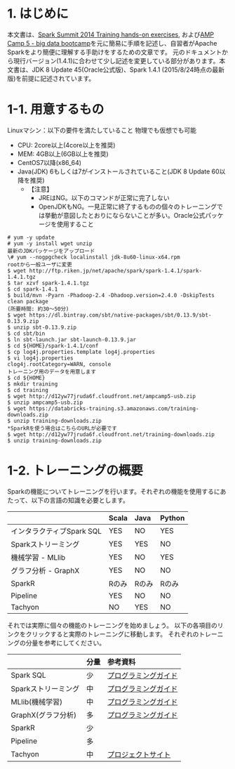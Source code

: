 # 1. はじめに


本文書は、[Spark Summit 2014 Training hands-on exercises](https://databricks-training.s3.amazonaws.com/index.html), および[AMP Camp 5 - big data bootcamp](http://ampcamp.berkeley.edu/5/)を元に簡易に手順を記述し、自習者がApache Sparkをより簡便に理解する手助けをするための文章です。
元のドキュメントから現行バージョン(1.4.1)に合わせて少し記述を変更している部分があります。本文書は、JDK 8 Update 45(Oracle公式版)、Spark 1.4.1 (2015/8/24時点の最新版)を前提に記述されています。

# 1-1. 用意するもの


Linuxマシン：以下の要件を満たしていること
物理でも仮想でも可能

- CPU: 2core以上(4core以上を推奨)
- MEM: 4GB以上(6GB以上を推奨)
- CentOS7以降(x86_64)
- Java(JDK) 6もしくは7がインストールされていること(JDK 8 Update 60以降を推奨)
   - 【注意】
     - JREはNG。以下のコマンドが正常に完了しない
     - OpenJDKもNG。一見正常に終了するものの個々のトレーニングでは挙動が意図したとおりにならないことが多い。Oracle公式パッケージを使用すること

```
# yum -y update
# yum -y install wget unzip
最新のJDKパッケージをアップロード
\# yum --nogpgcheck localinstall jdk-8u60-linux-x64.rpm
rootから一般ユーザに変更
$ wget http://ftp.riken.jp/net/apache/spark/spark-1.4.1/spark-1.4.1.tgz
$ tar xzvf spark-1.4.1.tgz
$ cd spark-1.4.1
$ build/mvn -Pyarn -Phadoop-2.4 -Dhadoop.version=2.4.0 -DskipTests clean package
(所要時間: 約30～50分)
$ wget https://dl.bintray.com/sbt/native-packages/sbt/0.13.9/sbt-0.13.9.zip
$ unzip sbt-0.13.9.zip
$ cd sbt/bin
$ ln sbt-launch.jar sbt-launch-0.13.9.jar
$ cd ${HOME}/spark-1.4.1/conf
$ cp log4j.properties.template log4j.properties
$ vi log4j.properties
clog4j.rootCategory=WARN, console
トレーニング用のデータを用意します
$ cd ${HOME}
$ mkdir training
$ cd training
$ wget http://d12yw77jruda6f.cloudfront.net/ampcamp5-usb.zip
$ unzip ampcamp5-usb.zip
$ wget https://databricks-training.s3.amazonaws.com/training-downloads.zip
$ unzip training-downloads.zip
*SparkRを使う場合はこちらのURLが必要です
$ wget http://d12yw77jruda6f.cloudfront.net/training-downloads.zip 
$ unzip training-downloads.zip
```

# 1-2. トレーニングの概要
Sparkの機能についてトレーニングを行います。それぞれの機能を使用するにあたって、以下の言語の知識を必要とします。

|                           |Scala     |Java      |Python     |
|:--------------------------|:---------|:---------|:----------|
|インタラクティブSpark SQL  |YES       |NO        |YES        |
|Sparkストリーミング        |YES       |YES       |NO         |
|機械学習 - MLlib           |YES       |NO        |YES        |
|グラフ分析 - GraphX        |YES       |NO        |NO         |
|SparkR                     |Rのみ     |Rのみ     |Rのみ      |
|Pipeline                   |YES       |NO        |NO         |
|Tachyon                    |NO        |YES       |NO         |

それでは実際に個々の機能のトレーニングを始めましょう。
以下の各項目のリンクをクリックすると実際のトレーニングに移動します。
それぞれのトレーニングの分量を参考にしてください。



|                    |分量    |参考資料                                                                                    |
|:-------------------|:-------|:-------------------------------------------------------------------------------------------|
|Spark SQL           |少      |[プログラミングガイド](http://spark.apache.org/docs/latest/sql-programming-guide.html)      |
|Sparkストリーミング |中      |[プログラミングガイド](http://spark.apache.org/docs/latest/streaming-programming-guide.html)|
|MLlib(機械学習)     |中      |[プログラミングガイド](http://spark.apache.org/docs/latest/mllib-guide.html)                |
|GraphX(グラフ分析)  |多      |[プログラミングガイド](http://spark.apache.org/docs/latest/sql-programming-guide.html)      |
|SparkR              |少      |                                                                                            |
|Pipeline            |多      |                                                                                            |
|Tachyon             |中      |[プロジェクトサイト](http://tachyon-project.org/)                                           |
